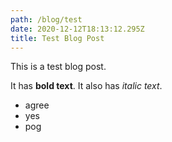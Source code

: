 ```yaml
---
path: /blog/test
date: 2020-12-12T18:13:12.295Z
title: Test Blog Post
---
```

This is a test blog post.

It has **bold text**. It also has *italic text*.

* agree
* yes
* pog